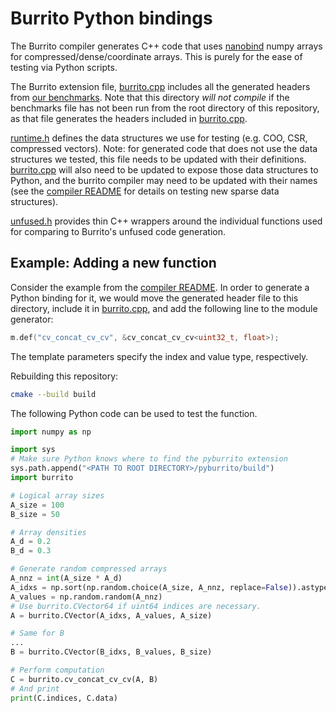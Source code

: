 # Burrito Python bindings

The Burrito compiler generates C++ code that uses [nanobind](https://nanobind.readthedocs.io/en/latest/) numpy arrays for compressed/dense/coordinate arrays. This is purely for the ease of testing via Python scripts.

The Burrito extension file, [burrito.cpp](burrito.cpp) includes all the generated headers from [our benchmarks](../burrito/benchmarks.rkt). Note that this directory _will not compile_ if the benchmarks file has not been run from the root directory of this repository, as that file generates the headers included in [burrito.cpp](burrito.cpp).

[runtime.h](runtime.h) defines the data structures we use for testing (e.g. COO, CSR, compressed vectors). Note: for generated code that does not use the data structures we tested, this file needs to be updated with their definitions. [burrito.cpp](burrito.cpp) will also need to be updated to expose those data structures to Python, and the burrito compiler may need to be updated with their names (see the [compiler README](../burrito/README.md) for details on testing new sparse data structures).

[unfused.h](unfused.h) provides thin C++ wrappers around the individual functions used for comparing to Burrito's unfused code generation.

## Example: Adding a new function
Consider the example from the [compiler README](../burrito/README.md). In order to generate a Python binding for it, we would move the generated header file to this directory, include it in [burrito.cpp](burrito.cpp), and add the following line to the module generator:
```c++
m.def("cv_concat_cv_cv", &cv_concat_cv_cv<uint32_t, float>);
```
The template parameters specify the index and value type, respectively.

Rebuilding this repository:
```bash
cmake --build build
```

The following Python code can be used to test the function.
```python
import numpy as np

import sys
# Make sure Python knows where to find the pyburrito extension
sys.path.append("<PATH TO ROOT DIRECTORY>/pyburrito/build")
import burrito

# Logical array sizes
A_size = 100
B_size = 50

# Array densities
A_d = 0.2
B_d = 0.3

# Generate random compressed arrays
A_nnz = int(A_size * A_d)
A_idxs = np.sort(np.random.choice(A_size, A_nnz, replace=False)).astype(np.uint32)
A_values = np.random.random(A_nnz)
# Use burrito.CVector64 if uint64 indices are necessary.
A = burrito.CVector(A_idxs, A_values, A_size)

# Same for B
...
B = burrito.CVector(B_idxs, B_values, B_size)

# Perform computation
C = burrito.cv_concat_cv_cv(A, B)
# And print
print(C.indices, C.data)
```
